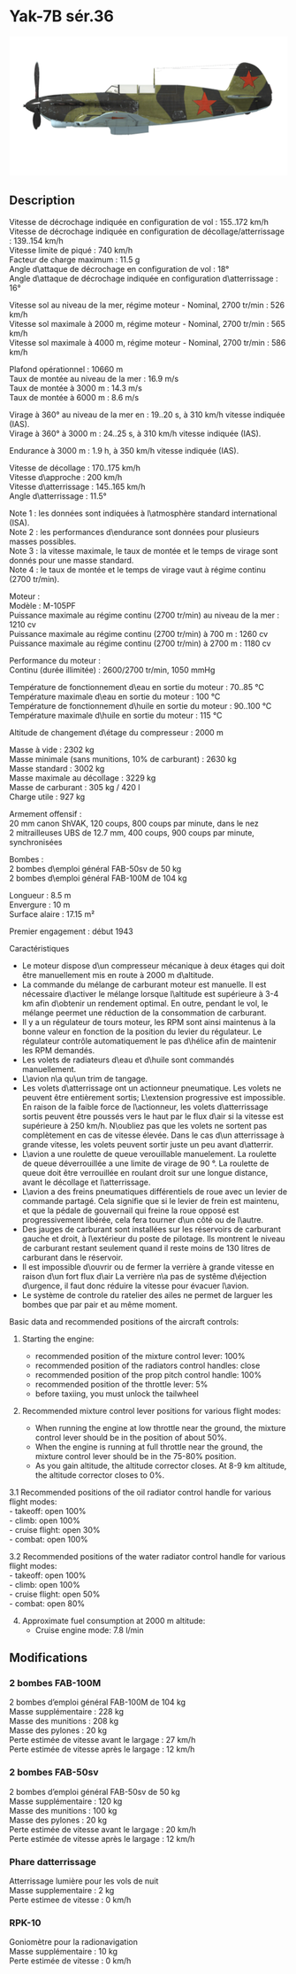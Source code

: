 # Yak-7B sér.36  
  
![yak7bs36](../images/yak7bs36.png)  
  
## Description  
  
Vitesse de décrochage indiquée en configuration de vol : 155..172 km/h  
Vitesse de décrochage indiquée en configuration de décollage/atterrissage : 139..154 km/h  
Vitesse limite de piqué : 740 km/h  
Facteur de charge maximum : 11.5 g  
Angle d\attaque de décrochage en configuration de vol : 18°  
Angle d\attaque de décrochage indiquée en configuration d\atterrissage : 16°  
  
Vitesse sol au niveau de la mer, régime moteur - Nominal, 2700 tr/min : 526 km/h  
Vitesse sol maximale à 2000 m, régime moteur - Nominal, 2700 tr/min : 565 km/h  
Vitesse sol maximale à 4000 m, régime moteur - Nominal, 2700 tr/min : 586 km/h  
  
Plafond opérationnel : 10660 m  
Taux de montée au niveau de la mer : 16.9 m/s  
Taux de montée à 3000 m : 14.3 m/s  
Taux de montée à 6000 m : 8.6 m/s  
  
Virage à 360° au niveau de la mer en : 19..20 s, à 310 km/h vitesse indiquée (IAS).  
Virage à 360° à 3000 m : 24..25 s, à 310 km/h vitesse indiquée (IAS).  
  
Endurance à 3000 m : 1.9 h, à 350 km/h vitesse indiquée (IAS).  
  
Vitesse de décollage : 170..175 km/h  
Vitesse d\approche : 200 km/h  
Vitesse d\atterrissage : 145..165 km/h  
Angle d\atterrissage : 11.5°  
  
Note 1 : les données sont indiquées à l\atmosphère standard international (ISA).  
Note 2 : les performances d\endurance sont données pour plusieurs masses possibles.  
Note 3 : la vitesse maximale, le taux de montée et le temps de virage sont donnés pour une masse standard.  
Note 4 : le taux de montée et le temps de virage vaut à régime continu (2700 tr/min).  
  
Moteur :  
Modèle : M-105PF  
Puissance maximale au régime continu (2700 tr/min) au niveau de la mer : 1210 cv  
Puissance maximale au régime continu (2700 tr/min) à 700 m : 1260 cv  
Puissance maximale au régime continu (2700 tr/min) à 2700 m : 1180 cv  
  
Performance du moteur :  
Continu (durée illimitée) : 2600/2700 tr/min, 1050 mmHg  
  
Température de fonctionnement d\eau en sortie du moteur : 70..85 °C  
Température maximale d\eau en sortie du moteur : 100 °C  
Température de fonctionnement d\huile en sortie du moteur : 90..100 °C  
Température maximale d\huile en sortie du moteur : 115 °C  
  
Altitude de changement d\étage du compresseur : 2000 m  
  
Masse à vide : 2302 kg  
Masse minimale (sans munitions, 10% de carburant) : 2630 kg  
Masse standard : 3002 kg  
Masse maximale au décollage : 3229 kg  
Masse de carburant : 305 kg / 420 l  
Charge utile : 927 kg  
  
Armement offensif :  
20 mm canon ShVAK, 120 coups, 800 coups par minute, dans le nez  
2 mitrailleuses UBS de 12.7 mm, 400 coups, 900 coups par minute, synchronisées  
  
Bombes :  
2 bombes d\emploi général FAB-50sv de 50 kg  
2 bombes d\emploi général FAB-100M de 104 kg  
  
Longueur : 8.5 m  
Envergure : 10 m  
Surface alaire : 17.15 m²  
  
Premier engagement : début 1943  
  
Caractéristiques  
- Le moteur dispose d\un compresseur mécanique à deux étages qui doit être manuellement mis en route à 2000 m d\altitude.  
- La commande du mélange de carburant moteur est manuelle. Il est nécessaire d\activer le mélange lorsque l\altitude est supérieure à 3-4 km afin d\obtenir un rendement optimal. En outre, pendant le vol, le mélange peermet une réduction de la consommation de carburant.  
- Il y a un régulateur de tours moteur, les RPM sont ainsi maintenus à la bonne valeur en fonction de la position du levier du régulateur. Le régulateur contrôle automatiquement le pas d\hélice afin de maintenir les RPM demandés.  
- Les volets de radiateurs d\eau et d\huile sont commandés manuellement.  
- L\avion n\a qu\un trim de tangage.  
- Les volets d\atterrissage ont un actionneur pneumatique. Les volets ne peuvent être entièrement sortis; L\extension progressive est impossible. En raison de la faible force de l\actionneur, les volets d\atterrissage sortis peuvent être poussés vers le haut par le flux d\air si la vitesse est supérieure à 250 km/h. N\oubliez pas que les volets ne sortent pas complètement en cas de vitesse élevée. Dans le cas d\un atterrissage à grande vitesse, les volets peuvent sortir juste un peu avant d\atterrir.  
- L\avion a une roulette de queue verouillable manuelement. La roulette de queue déverrouillée a une limite de virage de 90 °. La roulette de queue doit être verrouillée en roulant droit sur une longue distance, avant le décollage et l\atterrissage.  
- L\avion a des freins pneumatiques différentiels de roue avec un levier de commande partagé. Cela signifie que si le levier de frein est maintenu, et que la pédale de gouvernail qui freine la roue opposé est progressivement libérée, cela fera tourner d\un côté ou de l\autre.  
- Des jauges de carburant sont installées sur les réservoirs de carburant gauche et droit, à l\extérieur du poste de pilotage. Ils montrent le niveau de carburant restant seulement quand il reste moins de 130 litres de carburant dans le réservoir.  
- Il est impossible d\ouvrir ou de fermer la verrière à grande vitesse en raison d\un fort flux d\air La verrière n\a pas de systême d\éjection d\urgence, il faut donc réduire la vitesse pour évacuer l\avion.  
- Le système de controle du ratelier des ailes ne permet de larguer les bombes que par pair et au même moment.  
  
Basic data and recommended positions of the aircraft controls:  
1. Starting the engine:  
	- recommended position of the mixture control lever: 100%  
	- recommended position of the radiators control handles: close  
	- recommended position of the prop pitch control handle: 100%  
	- recommended position of the throttle lever: 5%  
	- before taxiing, you must unlock the tailwheel  
  
2. Recommended mixture control lever positions for various flight modes:  
	- When running the engine at low throttle near the ground, the mixture control lever should be in the position of about 50%.  
	- When the engine is running at full throttle near the ground, the mixture control lever should be in the 75-80% position.  
	- As you gain altitude, the altitude corrector closes. At 8-9 km altitude, the altitude corrector closes to 0%.  
  
3.1 Recommended positions of the oil radiator control handle for various flight modes:  
	- takeoff: open 100%  
	- climb: open 100%  
	- cruise flight: open 30%  
	- combat: open 100%  
  
3.2 Recommended positions of the water radiator control handle for various flight modes:  
	- takeoff: open 100%  
	- climb: open 100%  
	- cruise flight: open 50%  
	- combat: open 80%  
  
4. Approximate fuel consumption at 2000 m altitude:  
	- Cruise engine mode: 7.8 l/min  
  
## Modifications  
  
  
  
### 2 bombes FAB-100M   
  
2 bombes d’emploi général FAB-100M de 104 kg  
Masse supplémentaire : 228 kg  
Masse des munitions : 208 kg  
Masse des pylones : 20 kg  
Perte estimée de vitesse avant le largage : 27 km/h  
Perte estimée de vitesse après le largage : 12 km/h  
  
  
### 2 bombes FAB-50sv  
  
2 bombes d’emploi général FAB-50sv de 50 kg  
Masse supplémentaire : 120 kg  
Masse des munitions : 100 kg  
Masse des pylones : 20 kg  
Perte estimée de vitesse avant le largage : 20 km/h  
Perte estimée de vitesse après le largage : 12 km/h  ﻿
  
### Phare datterrissage  
  
Atterrissage lumière pour les vols de nuit  
Masse supplementaire : 2 kg  
Perte estimee de vitesse : 0 km/h  ﻿
  
  
### RPK-10  
  
Goniomètre pour la radionavigation  
Masse supplémentaire : 10 kg  
Perte estimée de vitesse : 0 km/h  
